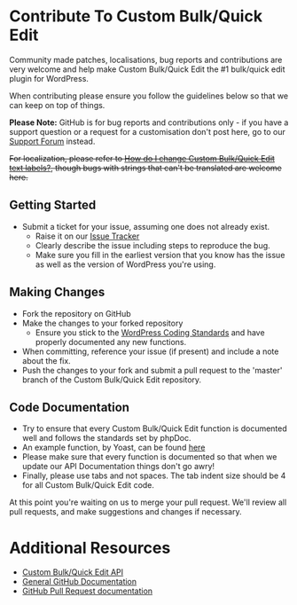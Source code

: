 Contribute To Custom Bulk/Quick Edit
====================================

Community made patches, localisations, bug reports and contributions are very welcome and help make Custom Bulk/Quick Edit the #1 bulk/quick edit plugin for WordPress.

When contributing please ensure you follow the guidelines below so that we can keep on top of things.

__Please Note:__ GitHub is for bug reports and contributions only - if you have a support question or a request for a customisation don't post here, go to our [Support Forum](http://wordpress.org/support/plugin/custom-bulk-quick-edit) instead.

<strike>For localization, please refer to [How do I change Custom Bulk/Quick Edit text labels?](https://aihrus.zendesk.com/entries/23691557-How-do-I-change-Testimonials-Widget-text-labels-), though bugs with strings that can't be translated are welcome here.</strike>

Getting Started
---------------

* Submit a ticket for your issue, assuming one does not already exist.
  * Raise it on our [Issue Tracker](https://github.com/michael-cannon/custom-bulk-quick-edit/issues)
  * Clearly describe the issue including steps to reproduce the bug.
  * Make sure you fill in the earliest version that you know has the issue as well as the version of WordPress you're using.

Making Changes
--------------

* Fork the repository on GitHub
* Make the changes to your forked repository
  * Ensure you stick to the [WordPress Coding Standards](http://codex.wordpress.org/WordPress_Coding_Standards) and have properly documented any new functions.
* When committing, reference your issue (if present) and include a note about the fix.
* Push the changes to your fork and submit a pull request to the 'master' branch of the Custom Bulk/Quick Edit repository.

Code Documentation
------------------

* Try to ensure that every Custom Bulk/Quick Edit function is documented well and follows the standards set by phpDoc.
* An example function, by Yoast, can be found [here](https://gist.github.com/jdevalk/5574677)
* Please make sure that every function is documented so that when we update our API Documentation things don't go awry!
* Finally, please use tabs and not spaces. The tab indent size should be 4 for all Custom Bulk/Quick Edit code.

At this point you're waiting on us to merge your pull request. We'll review all pull requests, and make suggestions and changes if necessary.


Additional Resources
====================
* [Custom Bulk/Quick Edit API](https://github.com/michael-cannon/custom-bulk-quick-edit/blob/master/API.md)
* [General GitHub Documentation](http://help.github.com/)
* [GitHub Pull Request documentation](http://help.github.com/send-pull-requests/)
